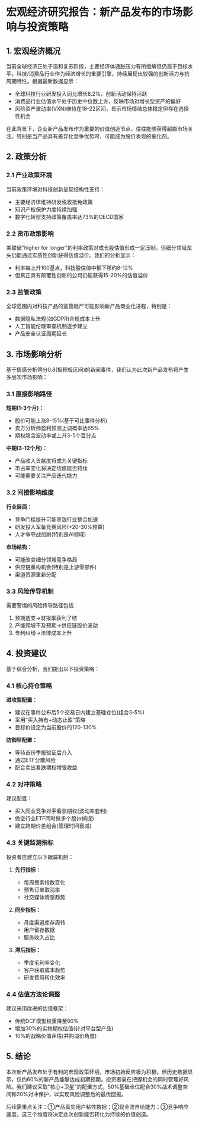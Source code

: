 # 宏观经济研究报告：新产品发布的市场影响与投资策略

## 1. 宏观经济概况

当前全球经济正处于温和复苏阶段，主要经济体通胀压力有所缓解但仍高于目标水平。科技/消费品行业作为经济增长的重要引擎，持续展现出较强的创新活力与抗周期特性。根据最新数据显示：

- 全球科技行业研发投入同比增长8.2%，创新活动保持活跃
- 消费品行业估值水平处于历史中位数上方，反映市场对增长型资产的偏好
- 风险资产波动率(VXN)维持在18-22区间，显示市场情绪总体稳定但存在选择性机会

在此背景下，企业新产品发布作为重要的价值创造节点，往往能够获得超额市场关注。特别是当产品具有差异化竞争优势时，可能成为股价表现的催化剂。

## 2. 政策分析

### 2.1 产业政策环境

当前政策环境对科技创新呈现结构性支持：
- 主要经济体维持研发税收抵免政策
- 知识产权保护力度持续加强
- 数字化转型支持政策覆盖率达73%的OECD国家

### 2.2 货币政策影响

美联储"higher for longer"的利率政策对成长股估值形成一定压制，但细分领域龙头仍能通过实质性创新获得估值溢价。我们的分析显示：
- 利率每上升100基点，科技股估值中枢下移约8-12%
- 但真正具有颠覆性创新的公司仍能获得15-20%的估值溢价

### 2.3 监管政策

全球范围内对科技产品的监管趋严可能影响新产品商业化进程，特别是：
- 数据隐私法规(如GDPR)合规成本上升
- 人工智能伦理审查机制逐步建立
- 产品安全认证周期延长

## 3. 市场影响分析

基于情感分析得分0.8(极积极区间)的新闻事件，我们认为此次新产品发布将产生多层次市场影响：

### 3.1 直接影响路径

**短期(1-3个月)：**
- 股价可能上涨8-15%(基于可比事件分析)
- 卖方分析师盈利预测上调概率达65%
- 期权隐含波动率或上升3-5个百分点

**中期(3-12个月)：**
- 产品收入贡献度将成为关键指标
- 市占率变化将决定估值能否持续
- 可能需要关注产品迭代能力

### 3.2 间接影响维度

**行业层面：**
- 竞争门槛提升可能导致行业整合加速
- 研发投入军备竞赛风险(+20-30%预算)
- 人才争夺战加剧(特别是AI领域)

**市场结构：**
- 可能改变细分领域竞争格局
- 供应链重构机会(特别是上游零部件)
- 渠道资源重新分配

### 3.3 风险传导机制

需要警惕的风险传导路径包括：
1. 预期透支→财报季获利了结
2. 产能爬坡不及预期→供应链股价波动
3. 专利纠纷→法律成本上升

## 4. 投资建议

基于综合分析，我们提出以下投资策略：

### 4.1 核心持仓策略

**进攻型配置：**
- 建议在事件公布后5个交易日内建立基础仓位(组合3-5%)
- 采用"买入持有+动态止盈"策略
- 目标价设定为当前股价的120-130%

**防御型配置：**
- 等待首份季报验证后介入
- 通过ETF分散风险
- 配合卖出看跌期权增强收益

### 4.2 对冲策略

建议配置：
- 买入同业竞争对手看涨期权(波动率套利)
- 做空行业ETF同时做多个股(α捕捉)
- 建立跨期价差组合(管理时间衰减)

### 4.3 关键监测指标

投资者应建立以下跟踪机制：
1. **先行指标：**
   - 每周搜索指数变化
   - 预售订单取消率
   - 社交媒体情感趋势

2. **同步指标：**
   - 月度渠道库存周转
   - 用户留存数据
   - 服务收入占比

3. **滞后指标：**
   - 季度毛利率变化
   - 客户获取成本趋势
   - 研发费用转化效率

### 4.4 估值方法论调整

建议采用改进的估值框架：
- 传统DCF模型权重降至60%
- 增加30%的实物期权估值(针对平台型产品)
- 10%的战略价值评估(并购溢价角度)

## 5. 结论

本次新产品发布处于有利的宏观政策环境，市场初始反应极为积极。但历史数据显示，仅约60%的新产品能够达成初期预期，投资者需在把握机会的同时管理好风险。我们建议采取"核心+卫星"的配置方式，50%基础仓位配合30%战术调整空间和20%对冲保护，以实现风险调整后的最优回报。

后续需重点关注：①产品真实用户粘性数据；②现金流自给能力；③竞争响应速度。这三个维度将决定此次创新能否转化为持续的价值创造。